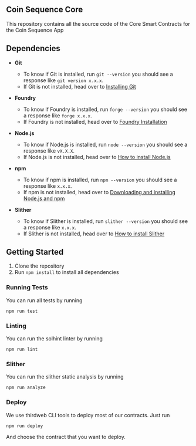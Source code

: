 ## Coin Sequence Core

This repository contains all the source code of the Core Smart Contracts for the Coin Sequence App

## Dependencies

- **Git**

  - To know if Git is installed, run `git --version` you should see a response like `git version x.x.x`.
  - If Git is not installed, head over to [Installing Git](https://git-scm.com/book/en/v2/Getting-Started-Installing-Git)

- **Foundry**

  - To know if Foundry is installed, run `forge --version` you should see a response like `forge x.x.x`.
  - If Foundry is not installed, head over to [Foundry Installation](https://book.getfoundry.sh/getting-started/installation)

- **Node.js**

  - To know if Node.js is installed, run `node --version` you should see a response like `vX.X.X`.
  - If Node.js is not installed, head over to [How to install Node.js](https://nodejs.org/en/learn/getting-started/how-to-install-nodejs)

- **npm**

  - To know if npm is installed, run `npm --version` you should see a response like `x.x.x`.
  - If npm is not installed, head over to [Downloading and installing Node.js and npm](https://docs.npmjs.com/downloading-and-installing-node-js-and-npm)

- **Slither**

  - To know if Slither is installed, run `slither --version` you should see a response like `x.x.x`.
  - If Slither is not installed, head over to [How to install Slither](https://github.com/crytic/slither?tab=readme-ov-file#how-to-install)

## Getting Started

1. Clone the repository
2. Run `npm install` to install all dependencies

### Running Tests

You can run all tests by running

```shell
npm run test
```

### Linting

You can run the solhint linter by running

```shell
npm run lint
```

### Slither

You can run the slither static analysis by running

```shell
npm run analyze
```

### Deploy

We use thirdweb CLI tools to deploy most of our contracts. Just run

```shell
npm run deploy
```

And choose the contract that you want to deploy.
